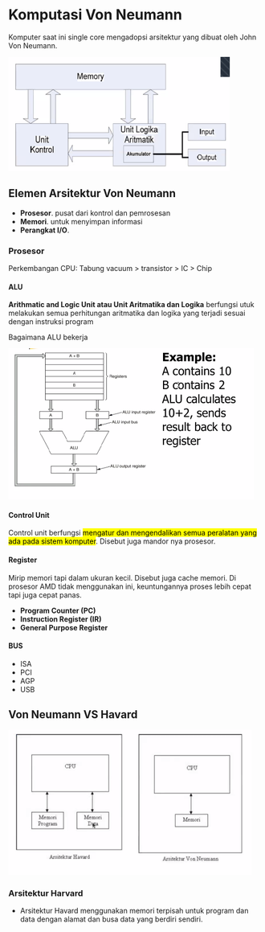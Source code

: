 # Komputasi Von Neumann

Komputer saat ini single core mengadopsi arsitektur yang dibuat oleh John Von Neumann.

![Pasted image 20220302140921.png](attachments/Pasted%20image%2020220302140921.png)

## Elemen Arsitektur Von Neumann

- **Prosesor**. pusat dari kontrol dan pemrosesan
- **Memori**. untuk menyimpan informasi
- **Perangkat I/O**.

### Prosesor

Perkembangan CPU: Tabung vacuum > transistor > IC > Chip

#### ALU

**Arithmatic and Logic Unit atau Unit Aritmatika dan Logika** berfungsi utuk melakukan semua perhitungan aritmatika dan logika yang terjadi sesuai dengan instruksi program

Bagaimana ALU bekerja

![](attachments/Pasted%20image%2020220302141808.png)

#### Control Unit

Control unit berfungsi <mark>mengatur dan mengendalikan semua peralatan yang ada pada sistem komputer</mark>. Disebut juga mandor nya prosesor.

#### Register

Mirip memori tapi dalam ukuran kecil. Disebut juga cache memori. Di prosesor AMD tidak menggunakan ini, keuntungannya proses lebih cepat tapi juga cepat panas.

- **Program Counter (PC)**
- **Instruction Register (IR)**
- **General Purpose Register**

#### BUS

- ISA
- PCI
- AGP
- USB

## Von Neumann VS Havard

![](attachments/Pasted%20image%2020220302142927.png)

### Arsitektur Harvard

- Arsitektur Havard menggunakan memori terpisah untuk program dan data dengan alamat dan busa data yang berdiri sendiri.